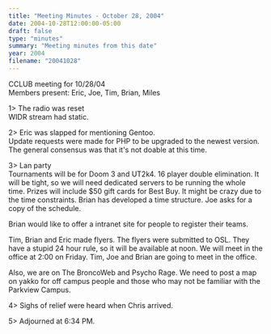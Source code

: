 ```yaml
---
title: "Meeting Minutes - October 28, 2004"
date: 2004-10-28T12:00:00-05:00
draft: false
type: "minutes"
summary: "Meeting minutes from this date"
year: 2004
filename: "20041028"
---
```


CCLUB meeting for 10/28/04<br>
Members present: Eric, Joe, Tim, Brian, Miles<p>

1> The radio was reset<br>
WIDR stream had static.<p>

2> Eric was slapped for mentioning Gentoo.<br>
Update requests were made for PHP to be upgraded to the newest version.  The
general consensus was that it's not doable at this time.<p>

3> Lan party<br>
Tournaments will be for Doom 3 and UT2k4.  16 player double elimination.  It
will be tight, so we will need dedicated servers to be running the whole time.
Prizes will include $50 gift cards for Best Buy.  It might be crazy due to the
time constraints.  Brian has developed a time structure.  Joe asks for a copy
of the schedule.<p>

Brian would like to offer a intranet site for people to register their
teams.<p>

Tim, Brian and Eric made flyers.  The flyers were submitted to OSL.  They have
a stupid 24 hour rule, so it will be available at noon.  We will meet in the
office at 2:00 on Friday.  Tim, Joe and Brian are going to meet in the
office.<p>

Also, we are on The BroncoWeb and Psycho Rage.  We need to post a map on yakko
for off campus people and those who may not be familiar with the Parkview
Campus.<p>

4> Sighs of relief were heard when Chris arrived.<p>

5> Adjourned at 6:34 PM.<p>

